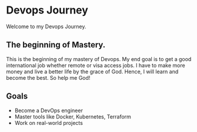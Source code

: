 # Devops Journey

Welcome to my Devops Journey.

## The beginning of Mastery.

This is the beginning of my mastery of Devops. My end goal is to get a good international job whether remote or visa access jobs.
I have to make more money and live a better life by the grace of God. Hence, I will learn and become the best. So help me God!

## Goals

- Become a DevOps engineer
- Master tools like Docker, Kubernetes, Terraform
- Work on real-world projects
